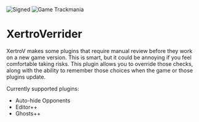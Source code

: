 ![Signed](https://img.shields.io/badge/Signed-No-FF3333)
![Game Trackmania](https://img.shields.io/badge/Game-Trackmania-blue)
# XertroVerrider

XertroV makes some plugins that require manual review before they work on a new game version. This is smart, but it could be annoying if you feel comfortable taking risks. This plugin allows you to override those checks, along with the ability to remember those choices when the game or those plugins update.

Currently supported plugins:

- Auto-hide Opponents
- Editor++
- Ghosts++